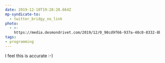 ```yaml
---
date: 2019-12-10T19:28:28.664Z
mp-syndicate-to:
  - twitter_bridgy_no_link
photo:
  - >-
    https://media.desmondrivet.com/2019/12/0_98cd9f66-937a-48c0-8332-8b19c9277f39.jpg
tags:
- programming
---
```


I feel this is accurate :-)
